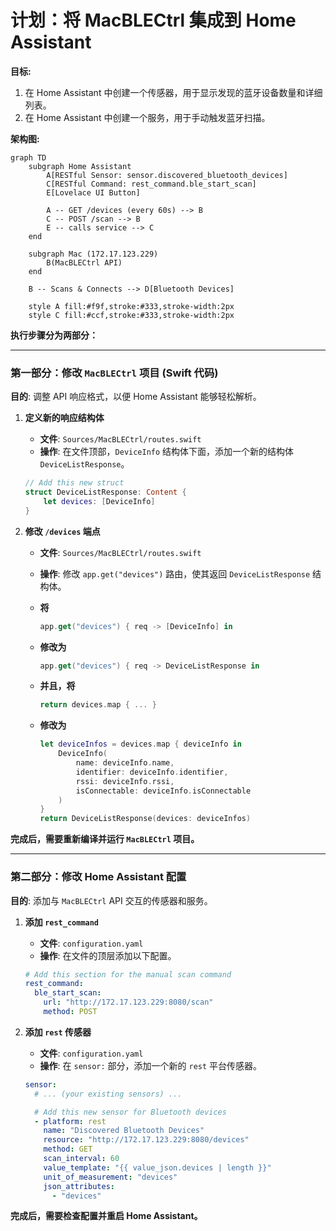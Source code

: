 # 计划：将 MacBLECtrl 集成到 Home Assistant

**目标:**
1.  在 Home Assistant 中创建一个传感器，用于显示发现的蓝牙设备数量和详细列表。
2.  在 Home Assistant 中创建一个服务，用于手动触发蓝牙扫描。

**架构图:**
```mermaid
graph TD
    subgraph Home Assistant
        A[RESTful Sensor: sensor.discovered_bluetooth_devices]
        C[RESTful Command: rest_command.ble_start_scan]
        E[Lovelace UI Button]

        A -- GET /devices (every 60s) --> B
        C -- POST /scan --> B
        E -- calls service --> C
    end

    subgraph Mac (172.17.123.229)
        B(MacBLECtrl API)
    end

    B -- Scans & Connects --> D[Bluetooth Devices]

    style A fill:#f9f,stroke:#333,stroke-width:2px
    style C fill:#ccf,stroke:#333,stroke-width:2px
```

**执行步骤分为两部分：**

---

### 第一部分：修改 `MacBLECtrl` 项目 (Swift 代码)

**目的**: 调整 API 响应格式，以便 Home Assistant 能够轻松解析。

1.  **定义新的响应结构体**
    *   **文件**: `Sources/MacBLECtrl/routes.swift`
    *   **操作**: 在文件顶部，`DeviceInfo` 结构体下面，添加一个新的结构体 `DeviceListResponse`。

    ```swift
    // Add this new struct
    struct DeviceListResponse: Content {
        let devices: [DeviceInfo]
    }
    ```

2.  **修改 `/devices` 端点**
    *   **文件**: `Sources/MacBLECtrl/routes.swift`
    *   **操作**: 修改 `app.get("devices")` 路由，使其返回 `DeviceListResponse` 结构体。

    *   **将**
        ```swift
        app.get("devices") { req -> [DeviceInfo] in
        ```
    *   **修改为**
        ```swift
        app.get("devices") { req -> DeviceListResponse in
        ```
    *   **并且，将**
        ```swift
        return devices.map { ... }
        ```
    *   **修改为**
        ```swift
        let deviceInfos = devices.map { deviceInfo in
            DeviceInfo(
                name: deviceInfo.name,
                identifier: deviceInfo.identifier,
                rssi: deviceInfo.rssi,
                isConnectable: deviceInfo.isConnectable
            )
        }
        return DeviceListResponse(devices: deviceInfos)
        ```

**完成后，需要重新编译并运行 `MacBLECtrl` 项目。**

---

### 第二部分：修改 Home Assistant 配置

**目的**: 添加与 `MacBLECtrl` API 交互的传感器和服务。

1.  **添加 `rest_command`**
    *   **文件**: `configuration.yaml`
    *   **操作**: 在文件的顶层添加以下配置。

    ```yaml
    # Add this section for the manual scan command
    rest_command:
      ble_start_scan:
        url: "http://172.17.123.229:8080/scan"
        method: POST
    ```

2.  **添加 `rest` 传感器**
    *   **文件**: `configuration.yaml`
    *   **操作**: 在 `sensor:` 部分，添加一个新的 `rest` 平台传感器。

    ```yaml
    sensor:
      # ... (your existing sensors) ...

      # Add this new sensor for Bluetooth devices
      - platform: rest
        name: "Discovered Bluetooth Devices"
        resource: "http://172.17.123.229:8080/devices"
        method: GET
        scan_interval: 60
        value_template: "{{ value_json.devices | length }}"
        unit_of_measurement: "devices"
        json_attributes:
          - "devices"
    ```

**完成后，需要检查配置并重启 Home Assistant。**